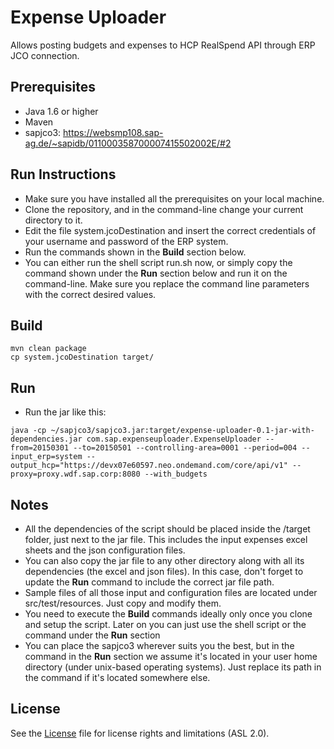 Expense Uploader
================

Allows posting budgets and expenses to HCP RealSpend API through ERP JCO connection.

Prerequisites
-------------

- Java 1.6 or higher
- Maven
- sapjco3: https://websmp108.sap-ag.de/~sapidb/011000358700007415502002E/#2

Run Instructions
----------------
- Make sure you have installed all the prerequisites on your local machine.
- Clone the repository, and in the command-line change your current directory to it.
- Edit the file system.jcoDestination and insert the correct credentials of your username and password of the ERP system.
- Run the commands shown in the **Build** section below.
- You can either run the shell script run.sh now, or simply copy the command shown under the **Run** section below and run it on the command-line. Make sure you replace the command line parameters with the correct desired values.

Build
-----

```
mvn clean package
cp system.jcoDestination target/
```

Run
---

- Run the jar like this:
```
java -cp ~/sapjco3/sapjco3.jar:target/expense-uploader-0.1-jar-with-dependencies.jar com.sap.expenseuploader.ExpenseUploader --from=20150301 --to=20150501 --controlling-area=0001 --period=004 --input_erp=system --output_hcp="https://devx07e60597.neo.ondemand.com/core/api/v1" --proxy=proxy.wdf.sap.corp:8080 --with_budgets
```


Notes
-----
- All the dependencies of the script should be placed inside the /target folder, just next to the jar file. This includes the input expenses excel sheets and the json configuration files. 
- You can also copy the jar file to any other directory along with all its dependencies (the excel and json files). In this case, don't forget to update the **Run** command to include the correct jar file path.    
- Sample files of all those input and configuration files are located under src/test/resources. Just copy and modify them.
- You need to execute the **Build** commands ideally only once you clone and setup the script. Later on you can just use the shell script or the command under the **Run** section
- You can place the sapjco3 wherever suits you the best, but in the command in the **Run** section we assume it's located in your user home directory (under unix-based operating systems). Just replace its path in the command if it's located somewhere else.

License
-------
See the [License](https://github.com/AihamTalebSAP/RealspendExpensesUploader/blob/master/License.md) file for license rights and limitations (ASL 2.0).
